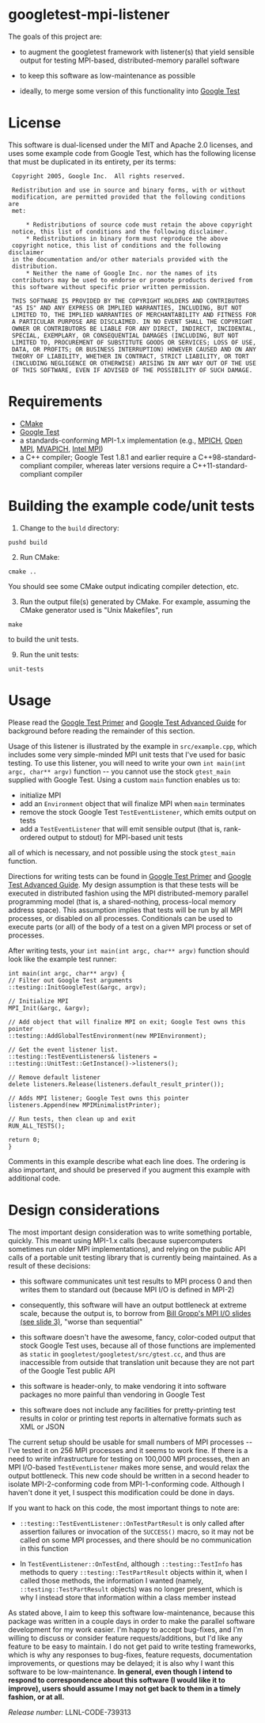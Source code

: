 <!--
####################################################################
#
# Copyright (c) 2016-2018, Lawrence Livermore National Security, LLC
# and other gtest-mpi-listener developers. See the COPYRIGHT file for
# details.
#
# SPDX-License-Identifier: (Apache-2.0 OR MIT)
#
####################################################################
-->

# googletest-mpi-listener

The goals of this project are:

- to augment the googletest framework with listener(s) that yield
sensible output for testing MPI-based, distributed-memory parallel
software

- to keep this software as low-maintenance as possible

- ideally, to merge some version of this functionality into [Google Test](https://github.com/google/googletest)

# License

This software is dual-licensed under the MIT and Apache 2.0 licenses,
and uses some example code from Google Test, which has the following
license that must be duplicated in its entirety, per its terms:

```
 Copyright 2005, Google Inc.  All rights reserved.

 Redistribution and use in source and binary forms, with or without
 modification, are permitted provided that the following conditions are
 met:

     * Redistributions of source code must retain the above copyright
 notice, this list of conditions and the following disclaimer.
     * Redistributions in binary form must reproduce the above
 copyright notice, this list of conditions and the following disclaimer
 in the documentation and/or other materials provided with the
 distribution.
     * Neither the name of Google Inc. nor the names of its
 contributors may be used to endorse or promote products derived from
 this software without specific prior written permission.

 THIS SOFTWARE IS PROVIDED BY THE COPYRIGHT HOLDERS AND CONTRIBUTORS
 "AS IS" AND ANY EXPRESS OR IMPLIED WARRANTIES, INCLUDING, BUT NOT
 LIMITED TO, THE IMPLIED WARRANTIES OF MERCHANTABILITY AND FITNESS FOR
 A PARTICULAR PURPOSE ARE DISCLAIMED. IN NO EVENT SHALL THE COPYRIGHT
 OWNER OR CONTRIBUTORS BE LIABLE FOR ANY DIRECT, INDIRECT, INCIDENTAL,
 SPECIAL, EXEMPLARY, OR CONSEQUENTIAL DAMAGES (INCLUDING, BUT NOT
 LIMITED TO, PROCUREMENT OF SUBSTITUTE GOODS OR SERVICES; LOSS OF USE,
 DATA, OR PROFITS; OR BUSINESS INTERRUPTION) HOWEVER CAUSED AND ON ANY
 THEORY OF LIABILITY, WHETHER IN CONTRACT, STRICT LIABILITY, OR TORT
 (INCLUDING NEGLIGENCE OR OTHERWISE) ARISING IN ANY WAY OUT OF THE USE
 OF THIS SOFTWARE, EVEN IF ADVISED OF THE POSSIBILITY OF SUCH DAMAGE.
```

# Requirements

- [CMake](https://cmake.org/)
- [Google Test](https://github.com/google/googletest)
- a standards-conforming MPI-1.x implementation
  (e.g.,
  [MPICH](http://www.mpich.org/),
  [Open MPI](https://www.open-mpi.org/),
  [MVAPICH](http://mvapich.cse.ohio-state.edu/),
  [Intel MPI](https://software.intel.com/en-us/intel-mpi-library))
- a C++ compiler; Google Test 1.8.1 and earlier require a
  C++98-standard-compliant compiler, whereas later versions require a
  C++11-standard-compliant compiler

# Building the example code/unit tests

1) Change to the `build` directory:

`pushd build`

2) Run CMake:

`cmake ..`

You should see some CMake output indicating compiler detection, etc.

3) Run the output file(s) generated by CMake. For example, assuming
the CMake generator used is "Unix Makefiles", run

`make`

to build the unit tests.

9) Run the unit tests:

`unit-tests`

# Usage

Please read the
[Google Test Primer](https://github.com/google/googletest/blob/master/googletest/docs/Primer.md)
and
[Google Test Advanced Guide](https://github.com/google/googletest/blob/master/googletest/docs/AdvancedGuide.md)
for background before reading the remainder of this section.

Usage of this listener is illustrated by the example in
`src/example.cpp`, which includes some very simple-minded MPI unit
tests that I've used for basic testing. To use this listener, you will
need to write your own `int main(int argc, char** argv)` function --
you cannot use the stock `gtest_main` supplied with Google Test. Using
a custom `main` function enables us to:

- initialize MPI
- add an `Environment` object that will finalize MPI when `main`
  terminates
- remove the stock Google Test `TestEventListener`, which emits output on tests
- add a `TestEventListener` that will emit sensible output (that is,
  rank-ordered output to stdout) for MPI-based unit tests

all of which is necessary, and not possible using the stock `gtest_main` function.

Directions for writing tests can be found in
[Google Test Primer](https://github.com/google/googletest/blob/master/googletest/docs/Primer.md)
and
[Google Test Advanced Guide](https://github.com/google/googletest/blob/master/googletest/docs/AdvancedGuide.md). My
design assumption is that these tests will be executed in distributed
fashion using the MPI distributed-memory parallel programming model
(that is, a shared-nothing, process-local memory address space). This
assumption implies that tests will be run by all MPI processes, or
disabled on all processes. Conditionals can be used to execute parts
(or all) of the body of a test on a given MPI process or set of
processes.

After writing tests, your `int main(int argc, char** argv)` function
should look like the example test runner:

```
int main(int argc, char** argv) {
// Filter out Google Test arguments
::testing::InitGoogleTest(&argc, argv);

// Initialize MPI
MPI_Init(&argc, &argv);

// Add object that will finalize MPI on exit; Google Test owns this pointer
::testing::AddGlobalTestEnvironment(new MPIEnvironment);

// Get the event listener list.
::testing::TestEventListeners& listeners =
::testing::UnitTest::GetInstance()->listeners();

// Remove default listener
delete listeners.Release(listeners.default_result_printer());

// Adds MPI listener; Google Test owns this pointer
listeners.Append(new MPIMinimalistPrinter);

// Run tests, then clean up and exit
RUN_ALL_TESTS();

return 0;
}
```

Comments in this example describe what each line does. The ordering is
also important, and should be preserved if you augment this example
with additional code.

# Design considerations

The most important design consideration was to write something
portable, quickly. This meant using MPI-1.x calls (because
supercomputers sometimes run older MPI implementations), and relying
on the public API calls of a portable unit testing library that is
currently being maintained. As a result of these decisions:

- this software communicates unit test results to MPI process 0 and
  then writes them to standard out (because MPI I/O is defined in
  MPI-2)

- consequently, this software will have an output bottleneck at
  extreme scale, because the output is, to borrow from [Bill Gropp's
  MPI I/O slides (see slide
  3)](http://wgropp.cs.illinois.edu/courses/cs598-s16/lectures/lecture32.pdf),
  "worse than sequential"

- this software doesn't have the awesome, fancy, color-coded output
  that stock Google Test uses, because all of those functions are
  implemented as `static` in `googletest/googletest/src/gtest.cc`, and
  thus are inaccessible from outside that translation unit because
  they are not part of the Google Test public API

- this software is header-only, to make vendoring it into software
  packages no more painful than vendoring in Google Test

- this software does not include any facilities for pretty-printing
  test results in color or printing test reports in alternative
  formats such as XML or JSON

The current setup should be usable for small numbers of MPI processes
-- I've tested it on 256 MPI processes and it seems to work fine. If
there is a need to write infrastructure for testing on 100,000 MPI
processes, then an MPI I/O-based `TestEventListener` makes more sense,
and would relax the output bottleneck. This new code should be written
in a second header to isolate MPI-2-conforming code from
MPI-1-conforming code. Although I haven't done it yet, I suspect this
modification could be done in days.

If you want to hack on this code, the most important things to note are:

- `::testing::TestEventListener::OnTestPartResult` is only called
  after assertion failures or invocation of the `SUCCESS()` macro, so
  it may not be called on some MPI processes, and there should be no
  communication in this function

- In `TestEventListener::OnTestEnd`, although `::testing::TestInfo`
  has methods to query `::testing::TestPartResult` objects within it,
  when I called those methods, the information I wanted (namely,
  `::testing::TestPartResult` objects) was no longer present, which is
  why I instead store that information within a class member instead

As stated above, I aim to keep this software low-maintenance, because
this package was written in a couple days in order to make the
parallel software development for my work easier. I'm happy to accept
bug-fixes, and I'm willing to discuss or consider feature
requests/additions, but I'd like any feature to be easy to maintain. I
do not get paid to write testing frameworks, which is why any
responses to bug-fixes, feature requests, documentation improvements,
or questions may be delayed; it is also why I want this software to be
low-maintenance. **In general, even though I intend to respond to
correspondence about this software (I would like it to improve), users
should assume I may not get back to them in a timely fashion, or at
all.**



*Release number:* LLNL-CODE-739313
